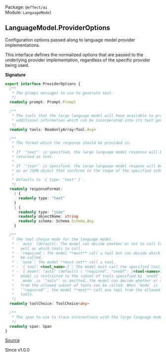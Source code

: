 Package: `@effect/ai`<br />
Module: `LanguageModel`<br />

## LanguageModel.ProviderOptions

Configuration options passed along to language model provider
implementations.

This interface defines the normalized options that are passed to the
underlying provider implementation, regardless of the specific provider being
used.

**Signature**

```ts
export interface ProviderOptions {
  /**
   * The prompt messages to use to generate text.
   */
  readonly prompt: Prompt.Prompt

  /**
   * The tools that the large language model will have available to provide
   * additional information which can be incorporated into its text generation.
   */
  readonly tools: ReadonlyArray<Tool.Any>

  /**
   * The format which the response should be provided in.
   *
   * If `"text"` is specified, the large language model response will be
   * returned as text.
   *
   * If `"json"` is specified, the large language model respose will be provided
   * as an JSON object that conforms to the shape of the specified schema.
   *
   * Defaults to `{ type: "text" }`.
   */
  readonly responseFormat:
    | {
      readonly type: "text"
    }
    | {
      readonly type: "json"
      readonly objectName: string
      readonly schema: Schema.Schema.Any
    }

  /**
   * The tool choice mode for the language model.
   * - `auto` (default): The model can decide whether or not to call tools, as
   *   well as which tools to call.
   * - `required`: The model **must** call a tool but can decide which tool will
   *   be called.
   * - `none`: The model **must not** call a tool.
   * - `{ tool: <tool_name> }`: The model must call the specified tool.
   * - `{ mode?: "auto" (default) | "required", "oneOf": [<tool-names>] }`: The
   *   model is restricted to the subset of tools specified by `oneOf`. When
   *   `mode` is `"auto"` or omitted, the model can decide whether or not a tool
   *   from the allowed subset of tools can be called. When `mode` is
   *   `"required"`, the model **must** call one tool from the allowed subset of
   *   tools.
   */
  readonly toolChoice: ToolChoice<any>

  /**
   * The span to use to trace interactions with the large language model.
   */
  readonly span: Span
}
```

[Source](https://github.com/Effect-TS/effect/tree/main/packages/ai/ai/src/LanguageModel.ts#L464)

Since v1.0.0